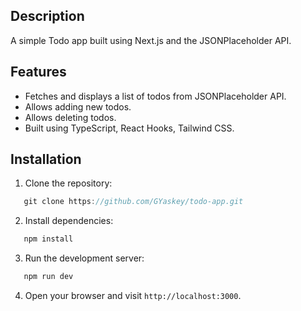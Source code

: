 ## Description

A simple Todo app built using Next.js and the JSONPlaceholder API.

## Features

- Fetches and displays a list of todos from JSONPlaceholder API.
- Allows adding new todos.
- Allows deleting todos.
- Built using TypeScript, React Hooks, Tailwind CSS.

## Installation

1. Clone the repository:

```js
   git clone https://github.com/GYaskey/todo-app.git
```

2. Install dependencies:

```js
   npm install
```

3. Run the development server:

```js
   npm run dev
```

4. Open your browser and visit `http://localhost:3000`.
